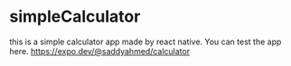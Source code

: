 # simpleCalculator
this is a simple calculator app made by react native.
You can test the app here.
https://expo.dev/@saddyahmed/calculator
